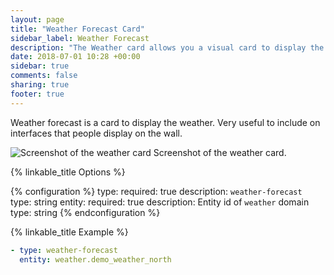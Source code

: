 ```yaml
---
layout: page
title: "Weather Forecast Card"
sidebar_label: Weather Forecast
description: "The Weather card allows you a visual card to display the weather."
date: 2018-07-01 10:28 +00:00
sidebar: true
comments: false
sharing: true
footer: true
---
```


Weather forecast is a card to display the weather. Very useful to include on interfaces that people display on the wall. 

<p class='img'>
<img src='/images/lovelace/lovelace_weather.png' alt='Screenshot of the weather card'>
Screenshot of the weather card.
</p>

{% linkable_title Options %}

{% configuration %}
type:
  required: true
  description: `weather-forecast`
  type: string
entity:
  required: true
  description: Entity id of `weather` domain
  type: string
{% endconfiguration %}


{% linkable_title Example %}

```yaml
- type: weather-forecast
  entity: weather.demo_weather_north
```
